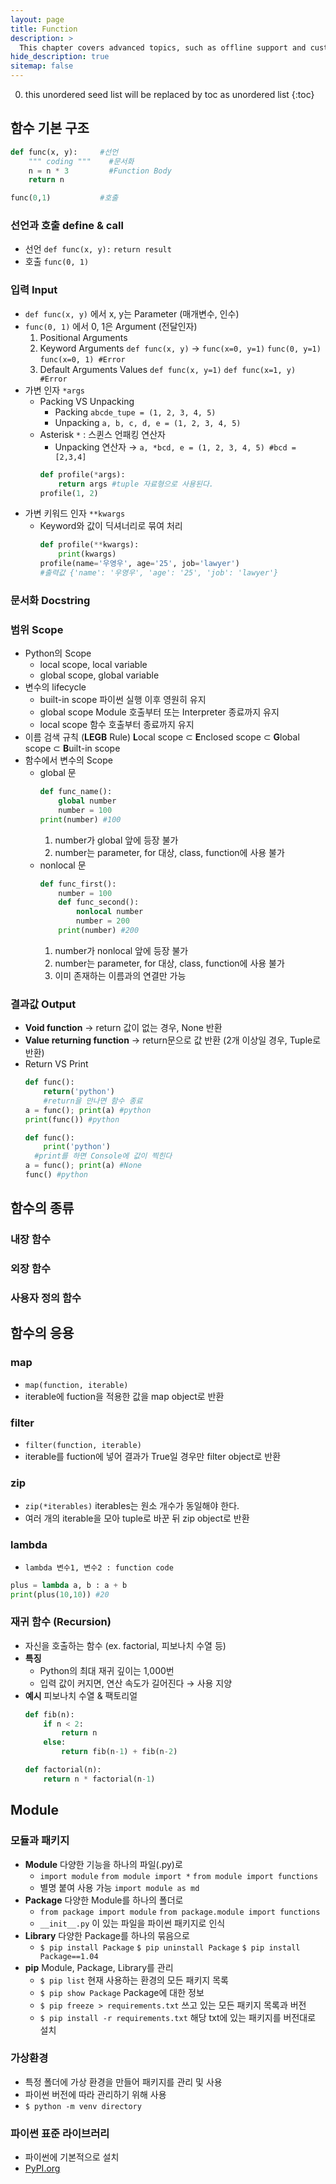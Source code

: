 ```yaml
---
layout: page
title: Function
description: >
  This chapter covers advanced topics, such as offline support and custom JS builds. Codings skills are recommended.
hide_description: true
sitemap: false
---
```

0. this unordered seed list will be replaced by toc as unordered list
{:toc}

## 함수 기본 구조
```python
def func(x, y):     #선언
	""" coding """    #문서화
	n = n * 3         #Function Body
	return n

func(0,1)           #호출
```

### 선언과 호출 define & call
- 선언 `def func(x, y):` `return result`
- 호출 `func(0, 1)`

### 입력 Input
- `def func(x, y)` 에서 x, y는 Parameter (매개변수, 인수)
- `func(0, 1)` 에서 0, 1은 Argument (전달인자)
    1. Positional Arguments
    2. Keyword Arguments
        `def func(x, y)` → `func(x=0, y=1)` `func(0, y=1)` `func(x=0, 1) #Error`
    3. Default Arguments Values
        `def func(x, y=1)` `def func(x=1, y) #Error`
- 가변 인자 `*args`
    - Packing VS Unpacking
        - Packing `abcde_tupe = (1, 2, 3, 4, 5)`
        - Unpacking `a, b, c, d, e = (1, 2, 3, 4, 5)`
    - Asterisk `*` : 스퀸스 언패킹 연산자
        - Unpacking 연산자 → `a, *bcd, e = (1, 2, 3, 4, 5) #bcd = [2,3,4]`
        ```python
        def profile(*args):
        	return args #tuple 자료형으로 사용된다.
        profile(1, 2)
        ```
- 가변 키워드 인자 `**kwargs`
    - Keyword와 값이 딕셔너리로 묶여 처리
        ```python
        def profile(**kwargs):
        	print(kwargs)
        profile(name='우영우', age='25', job='lawyer')
        #출력값 {'name': '우영우', 'age': '25', 'job': 'lawyer'}
        ```

### 문서화 Docstring

### 범위 Scope
- Python의 Scope
    - local scope, local variable
    - global scope, global variable
- 변수의 lifecycle
    - built-in scope 파이썬 실행 이후 영원히 유지
    - global scope Module 호출부터 또는 Interpreter 종료까지 유지
    - local scope 함수 호출부터 종료까지 유지
- 이름 검색 규칙 (**LEGB** Rule)
    **L**ocal scope ⊂ **E**nclosed scope ⊂ **G**lobal scope ⊂ **B**uilt-in scope
- 함수에서 변수의 Scope
    - global 문
        ```python
        def func_name():
        	global number
        	number = 100
        print(number) #100
        ```
        1. number가 global 앞에 등장 불가
        2. number는 parameter, for 대상, class, function에 사용 불가
    - nonlocal 문
        ```python
        def func_first():
        	number = 100
        	def func_second():
        		nonlocal number
        		number = 200
        	print(number) #200
        ```
        1. number가 nonlocal 앞에 등장 불가
        2. number는 parameter, for 대상, class, function에 사용 불가
        3. 이미 존재하는 이름과의 연결만 가능

### 결과값 Output
- **Void function** → return 값이 없는 경우, None 반환
- **Value returning function** → return문으로 값 반환 (2개 이상일 경우, Tuple로 반환)
- Return VS Print
    ```python
    def func():
    	return('python')
    	#return을 만나면 함수 종료
    a = func(); print(a) #python
    print(func()) #python
    ```
    ```python
    def func():
    	print('python')
      #print를 하면 Console에 값이 찍힌다
    a = func(); print(a) #None
    func() #python
    ```

## 함수의 종류

### 내장 함수

### 외장 함수

### 사용자 정의 함수

## 함수의 응용

### map
- `map(function, iterable)`
- iterable에 fuction을 적용한 값을 map object로 반환

### filter
- `filter(function, iterable)`
- iterable를 fuction에 넣어 결과가 True일 경우만 filter object로 반환

### zip
- `zip(*iterables)` iterables는 원소 개수가 동일해야 한다.
- 여러 개의 iterable을 모아 tuple로 바꾼 뒤 zip object로 반환

### lambda
- `lambda 변수1, 변수2 : function code`
```python
plus = lambda a, b : a + b
print(plus(10,10)) #20
```

### 재귀 함수 (Recursion)
- 자신을 호출하는 함수 (ex. factorial, 피보나치 수열 등)
- **특징**
    - Python의 최대 재귀 깊이는 1,000번
    - 입력 값이 커지면, 연산 속도가 길어진다 → 사용 지양
- **예시** 피보나치 수열 & 팩토리얼
    ```python
    def fib(n):
    	if n < 2:
    		return n
    	else:
    		return fib(n-1) + fib(n-2)
    ```
    ```python
    def factorial(n):
    	return n * factorial(n-1)
    
    ```

## Module

### 모듈과 패키지
- **Module** 다양한 기능을 하나의 파일(.py)로
    - `import module` `from module import *` `from module import functions`
    - 별명 붙여 사용 가능 `import module as md`
- **Package** 다양한 Module를 하나의 폴더로
    - `from package import module` `from package.module import functions`
    - `__init__.py` 이 있는 파일을 파이썬 패키지로 인식
- **Library** 다양한 Package를 하나의 묶음으로
    - `$ pip install Package` `$ pip uninstall Package` `$ pip install Package==1.04`
- **pip** Module, Package, Library를 관리
    - `$ pip list` 현재 사용하는 환경의 모든 패키지 목록
    - `$ pip show Package` Package에 대한 정보
    - `$ pip freeze > requirements.txt` 쓰고 있는 모든 패키지 목록과 버전
    - `$ pip install -r requirements.txt` 해당 txt에 있는 패키지를 버전대로 설치

### 가상환경
- 특정 폴더에 가상 환경을 만들어 패키지를 관리 및 사용
- 파이썬 버전에 따라 관리하기 위해 사용
- `$ python -m venv directory`

### 파이썬 표준 라이브러리
- 파이썬에 기본적으로 설치
- [PyPI.org](http://PyPI.org)
